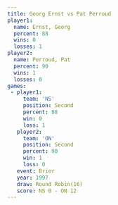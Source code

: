 ```yaml
---
title: Georg Ernst vs Pat Perroud
player1:            
  name: Ernst, Georg
  percent: 88       
  wins: 0           
  losses: 1         
player2:            
  name: Perroud, Pat
  percent: 90       
  wins: 1           
  losses: 0         
games:
 - player1:          
     team: 'NS'      
     position: Second
     percent: 88     
     win: 0          
     loss: 1         
   player2:          
     team: 'ON'      
     position: Second
     percent: 90     
     win: 1          
     loss: 0         
   event: Brier         
   year: 1997           
   draw: Round Robin(16)
   score: NS 8 - ON 12  
---
```

